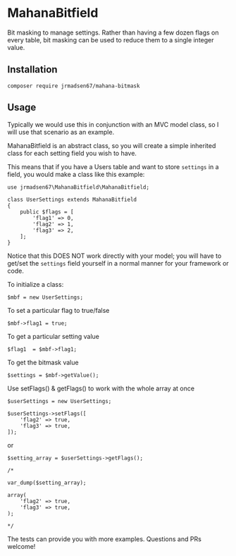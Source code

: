 # MahanaBitfield
Bit masking to manage settings. Rather than having a few dozen flags on every table, bit masking can be used to reduce them to a single integer value.

## Installation


```
composer require jrmadsen67/mahana-bitmask
```

## Usage

Typically we would use this in conjunction with an MVC model class, so I will use that scenario as an example.

MahanaBitfield is an abstract class, so you will create a simple inherited class for each setting field you wish to have.

This means that if you have a Users table and want to store `settings` in a field, you would make a class like this example:

```
use jrmadsen67\MahanaBitfield\MahanaBitfield;

class UserSettings extends MahanaBitfield
{
    public $flags = [
        'flag1' => 0,
        'flag2' => 1,
        'flag3' => 2,
    ];
}
```

Notice that this DOES NOT work directly with your model; you will have to get/set the `settings` field yourself in a normal manner for your framework or code.

To initialize a class:

`$mbf = new UserSettings;`

To set a particular flag to true/false

`$mbf->flag1 = true;`

To get a particular setting value

`$flag1  = $mbf->flag1;`

To get the bitmask value

`$settings = $mbf->getValue();`

Use setFlags() & getFlags() to work with the whole array at once
```
$userSettings = new UserSettings;

$userSettings->setFlags([
    'flag2' => true,
    'flag3' => true,
]);
```

or
```
$setting_array = $userSettings->getFlags();

/*

var_dump($setting_array);

array(
    'flag2' => true,
    'flag3' => true,
);

*/
```

The tests can provide you with more examples. Questions and PRs welcome!
